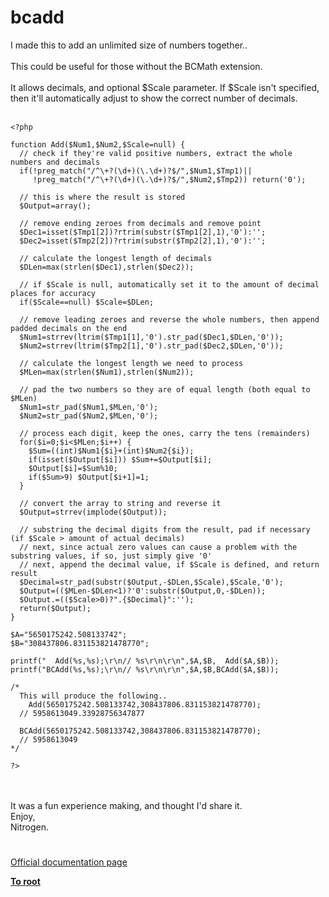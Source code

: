 # bcadd



I made this to add an unlimited size of numbers together..<br><br>This could be useful for those without the BCMath extension.<br><br>It allows decimals, and optional $Scale parameter.  If $Scale isn&apos;t specified, then it&apos;ll automatically adjust to show the correct number of decimals.<br><br>

```
<?php

function Add($Num1,$Num2,$Scale=null) {
  // check if they're valid positive numbers, extract the whole numbers and decimals
  if(!preg_match("/^\+?(\d+)(\.\d+)?$/",$Num1,$Tmp1)||
     !preg_match("/^\+?(\d+)(\.\d+)?$/",$Num2,$Tmp2)) return('0');

  // this is where the result is stored
  $Output=array();

  // remove ending zeroes from decimals and remove point
  $Dec1=isset($Tmp1[2])?rtrim(substr($Tmp1[2],1),'0'):'';
  $Dec2=isset($Tmp2[2])?rtrim(substr($Tmp2[2],1),'0'):'';

  // calculate the longest length of decimals
  $DLen=max(strlen($Dec1),strlen($Dec2));

  // if $Scale is null, automatically set it to the amount of decimal places for accuracy
  if($Scale==null) $Scale=$DLen;

  // remove leading zeroes and reverse the whole numbers, then append padded decimals on the end
  $Num1=strrev(ltrim($Tmp1[1],'0').str_pad($Dec1,$DLen,'0'));
  $Num2=strrev(ltrim($Tmp2[1],'0').str_pad($Dec2,$DLen,'0'));

  // calculate the longest length we need to process
  $MLen=max(strlen($Num1),strlen($Num2));

  // pad the two numbers so they are of equal length (both equal to $MLen)
  $Num1=str_pad($Num1,$MLen,'0');
  $Num2=str_pad($Num2,$MLen,'0');

  // process each digit, keep the ones, carry the tens (remainders)
  for($i=0;$i<$MLen;$i++) {
    $Sum=((int)$Num1{$i}+(int)$Num2{$i});
    if(isset($Output[$i])) $Sum+=$Output[$i];
    $Output[$i]=$Sum%10;
    if($Sum>9) $Output[$i+1]=1;
  }

  // convert the array to string and reverse it
  $Output=strrev(implode($Output));

  // substring the decimal digits from the result, pad if necessary (if $Scale > amount of actual decimals)
  // next, since actual zero values can cause a problem with the substring values, if so, just simply give '0'
  // next, append the decimal value, if $Scale is defined, and return result
  $Decimal=str_pad(substr($Output,-$DLen,$Scale),$Scale,'0');
  $Output=(($MLen-$DLen<1)?'0':substr($Output,0,-$DLen));
  $Output.=(($Scale>0)?".{$Decimal}":'');
  return($Output);
}

$A="5650175242.508133742";
$B="308437806.831153821478770";

printf("  Add(%s,%s);\r\n// %s\r\n\r\n",$A,$B,  Add($A,$B));
printf("BCAdd(%s,%s);\r\n// %s\r\n\r\n",$A,$B,BCAdd($A,$B));

/*
  This will produce the following..
    Add(5650175242.508133742,308437806.831153821478770);
  // 5958613049.33928756347877

  BCAdd(5650175242.508133742,308437806.831153821478770);
  // 5958613049
*/

?>
```
<br><br>It was a fun experience making, and thought I&apos;d share it.<br>Enjoy,<br>Nitrogen.  

#

[Official documentation page](https://www.php.net/manual/en/function.bcadd.php)

**[To root](/README.md)**
